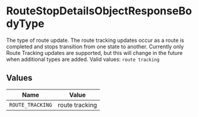 # RouteStopDetailsObjectResponseBodyType

The type of route update. The route tracking updates occur as a route is completed and stops transition from one state to another. Currently only Route Tracking updates are supported, but this will change in the future when additional types are added.  Valid values: `route tracking`


## Values

| Name             | Value            |
| ---------------- | ---------------- |
| `ROUTE_TRACKING` | route tracking   |
